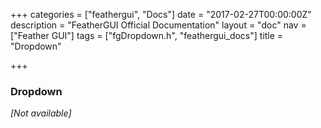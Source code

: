 +++
categories = ["feathergui", "Docs"]
date = "2017-02-27T00:00:00Z"
description = "FeatherGUI Official Documentation"
layout = "doc"
nav = ["Feather GUI"]
tags = ["fgDropdown.h", "feathergui_docs"]
title = "Dropdown"

+++
### Dropdown

*[Not available]*